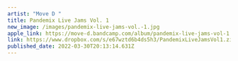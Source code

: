 ```yaml
---
artist: "Move D "
title: Pandemix Live Jams Vol. 1
new_image: /images/pandemix-live-jams-vol.-1.jpg
apple_link: https://move-d.bandcamp.com/album/pandemix-live-jams-vol-1
link: https://www.dropbox.com/s/e67wztd6b4ds5h3/PandemixLiveJamsVol1.zip?dl=1
published_date: 2022-03-30T20:13:14.631Z
---
```

